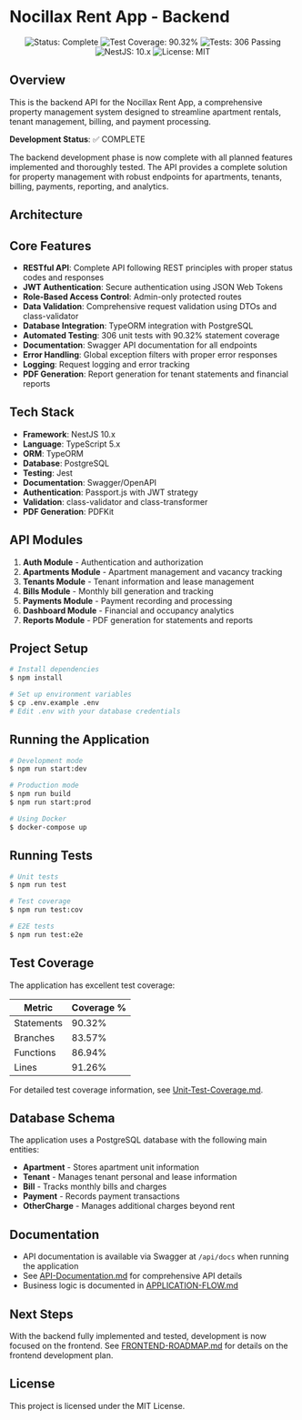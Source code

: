 # Nocillax Rent App - Backend

<p align="center">
  <img src="https://img.shields.io/badge/status-complete-brightgreen" alt="Status: Complete">
  <img src="https://img.shields.io/badge/coverage-90.32%25-brightgreen" alt="Test Coverage: 90.32%">
  <img src="https://img.shields.io/badge/tests-306%20passing-brightgreen" alt="Tests: 306 Passing">
  <img src="https://img.shields.io/badge/nestjs-10.x-red" alt="NestJS: 10.x">
  <img src="https://img.shields.io/badge/license-MIT-blue" alt="License: MIT">
</p>

## Overview

This is the backend API for the Nocillax Rent App, a comprehensive property management system designed to streamline apartment rentals, tenant management, billing, and payment processing.

**Development Status**: ✅ COMPLETE

The backend development phase is now complete with all planned features implemented and thoroughly tested. The API provides a complete solution for property management with robust endpoints for apartments, tenants, billing, payments, reporting, and analytics.

## Architecture

## Core Features

- **RESTful API**: Complete API following REST principles with proper status codes and responses
- **JWT Authentication**: Secure authentication using JSON Web Tokens
- **Role-Based Access Control**: Admin-only protected routes
- **Data Validation**: Comprehensive request validation using DTOs and class-validator
- **Database Integration**: TypeORM integration with PostgreSQL
- **Automated Testing**: 306 unit tests with 90.32% statement coverage
- **Documentation**: Swagger API documentation for all endpoints
- **Error Handling**: Global exception filters with proper error responses
- **Logging**: Request logging and error tracking
- **PDF Generation**: Report generation for tenant statements and financial reports

## Tech Stack

- **Framework**: NestJS 10.x
- **Language**: TypeScript 5.x
- **ORM**: TypeORM
- **Database**: PostgreSQL
- **Testing**: Jest
- **Documentation**: Swagger/OpenAPI
- **Authentication**: Passport.js with JWT strategy
- **Validation**: class-validator and class-transformer
- **PDF Generation**: PDFKit

## API Modules

1. **Auth Module** - Authentication and authorization
2. **Apartments Module** - Apartment management and vacancy tracking
3. **Tenants Module** - Tenant information and lease management
4. **Bills Module** - Monthly bill generation and tracking
5. **Payments Module** - Payment recording and processing
6. **Dashboard Module** - Financial and occupancy analytics
7. **Reports Module** - PDF generation for statements and reports

## Project Setup

```bash
# Install dependencies
$ npm install

# Set up environment variables
$ cp .env.example .env
# Edit .env with your database credentials
```

## Running the Application

```bash
# Development mode
$ npm run start:dev

# Production mode
$ npm run build
$ npm run start:prod

# Using Docker
$ docker-compose up
```

## Running Tests

```bash
# Unit tests
$ npm run test

# Test coverage
$ npm run test:cov

# E2E tests
$ npm run test:e2e
```

## Test Coverage

The application has excellent test coverage:

| Metric     | Coverage % |
| ---------- | ---------- |
| Statements | 90.32%     |
| Branches   | 83.57%     |
| Functions  | 86.94%     |
| Lines      | 91.26%     |

For detailed test coverage information, see [Unit-Test-Coverage.md](../Unit-Test-Coverage.md).

## Database Schema

The application uses a PostgreSQL database with the following main entities:

- **Apartment** - Stores apartment unit information
- **Tenant** - Manages tenant personal and lease information
- **Bill** - Tracks monthly bills and charges
- **Payment** - Records payment transactions
- **OtherCharge** - Manages additional charges beyond rent

## Documentation

- API documentation is available via Swagger at `/api/docs` when running the application
- See [API-Documentation.md](../API-Documentation.md) for comprehensive API details
- Business logic is documented in [APPLICATION-FLOW.md](../APPLICATION-FLOW.md)

## Next Steps

With the backend fully implemented and tested, development is now focused on the frontend. See [FRONTEND-ROADMAP.md](../FRONTEND-ROADMAP.md) for details on the frontend development plan.

## License

This project is licensed under the MIT License.

